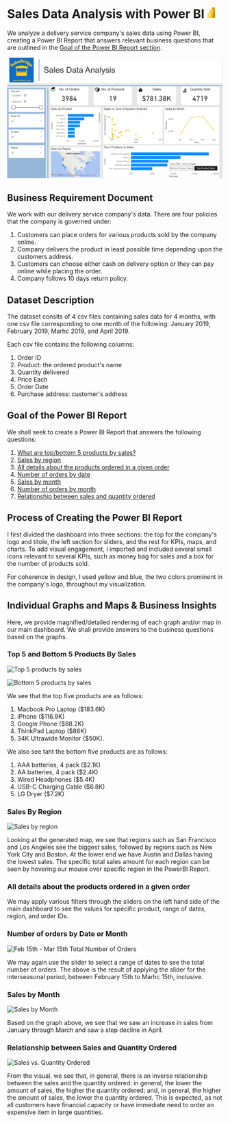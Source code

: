 # Sales Data Analysis with Power BI ![PowerBI Icon](https://github.com/srheegit/Sales-Data-Analysis-with-Power-BI/blob/main/Icons/PowerBI%20icon%20small.png)
We analyze a delivery service company's sales data using Power BI, creating a Power BI Report that answers relevant business questions that are outlined in the [Goal of the Power BI Report section](#Goal-of-the-Power-BI-Report).

![Main Dashboard Screenshot](https://github.com/srheegit/Sales-Data-Analysis-with-Power-BI/blob/main/Screenshots/Main%20Dashboard.png)

## Business Requirement Document

We work with our delivery service company's data. There are four policies that the company is governed under:

1. Customers can place orders for various products sold by the company online.
2. Company delivers the product in least possible time depending upon the customers address.
3. Customers can choose either cash on delivery option or they can pay online while placing the order.
4. Company follows 10 days return policy.

## Dataset Description

The dataset consits of 4 csv files containing sales data for 4 months, with one csv file corresponding to one month of the following: January 2019, February 2019, Marhc 2019, and April 2019.

Each csv file contains the following columns:

1. Order ID
2. Product: the ordered product's name
3. Quantity delivered
4. Price Each
5. Order Date
6. Purchase address: customer's address

## Goal of the Power BI Report

We shall seek to create a Power BI Report that answers the following questions:

1. [What are top/bottom 5 products by sales?](#Top-5-and-Bottom-5-Products-By-Sales)
2. [Sales by region](#Sales-By-Region)
3. [All details about the products ordered in a given order](#All-details-about-the-products-ordered-in-a-given-order)
4. [Number of orders by date](#Number-of-orders-by-Date-or-Month)
5. [Sales by month](#Sales-By-Month)
6. [Number of orders by month](#Number-of-orders-by-Date-or-Month)
7. [Relationship between sales and quantity ordered](#Relationship-between-Sales-and-Quantity-Ordered)

## Process of Creating the Power BI Report

I first divided the dashboard into three sections: the top for the company's logo and titole, the left section for sliders, and the rest for KPIs, maps, and charts. To add visual engagement, I imported and included several small icons relevant to several KPIs, such as money bag for sales and a box for the number of products sold.

For coherence in design, I used yellow and blue, the two colors prominent in the company's logo, throughout my visualization.

## Individual Graphs and Maps & Business Insights

Here, we provide magnified/detailed rendering of each graph and/or map in our main dashboard. We shall provide answers to the business questions based on the graphs.

### Top 5 and Bottom 5 Products By Sales

![Top 5 products by sales]()

![Bottom 5 products by sales]()

We see that the top five products are as follows:

1. Macbook Pro Laptop ($183.6K)
2. iPhone ($116.9K)
3. Google Phone ($88.2K)
4. ThinkPad Laptop ($86K)
5. 34K Ultrawide Monitor ($50K).

We also see taht the bottom five products are as follows:

1. AAA batteries, 4 pack ($2.1K)
2. AA batteries, 4 pack ($2.4K)
3. Wired Headphones ($5.4K)
4. USB-C Charging Cable ($6.8K)
5. LG Dryer ($7.2K)

### Sales By Region

![Sales by region]()

Looking at the generated map, we see that regions such as San Francisco and Los Angeles see the biggest sales, followed by regions such as New York City and Boston. At the lower end we have Austin and Dallas having the lowest sales. The specific total sales amount for each region can be seen by hovering our mouse over specific region in the PowerBI Report.

### All details about the products ordered in a given order

We may apply various filters through the sliders on the left hand side of the main dashboard to see the values for specific product, range of dates, region, and order IDs.

### Number of orders by Date or Month

![Feb 15th - Mar 15th Total Number of Orders]()

We may again use the slider to select a range of dates to see the total number of orders. The above is the result of applying the slider for the interseasonal period, between February 15th to Marhc 15th, inclusive.

### Sales by Month

![Sales by Month]()

Based on the graph above, we see that we saw an increase in sales from January through March and saw a step decline in April.

### Relationship between Sales and Quantity Ordered

![Sales vs. Quantity Ordered]()

From the visual, we see that, in general, there is an inverse relationship between the sales and the quantity ordered: in general, the lower the amount of sales, the higher the quantity ordered; and, in general, the higher the amount of sales, the lower the quantity ordered. This is expected, as not all customers have financial capacity or have immediate need to order an expensive item in large quantities.
